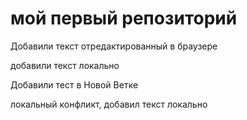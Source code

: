 # мой первый репозиторий
Добавили текст отредактированный в браузере

добавили текст локально

Добавили тест в Новой Ветке

локальный конфликт, добавил текст локально
